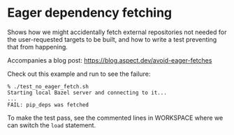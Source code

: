 # Eager dependency fetching

Shows how we might accidentally fetch external repositories not needed for the user-requested targets to be built, and how to write a test preventing that from happening.

Accompanies a blog post: <https://blog.aspect.dev/avoid-eager-fetches>

Check out this example and run to see the failure:

```
% ./test_no_eager_fetch.sh
Starting local Bazel server and connecting to it...
...
FAIL: pip_deps was fetched
```

To make the test pass, see the commented lines in WORKSPACE where we can switch the `load` statement.
